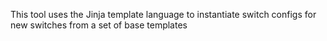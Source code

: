 This tool uses the Jinja template language to instantiate switch configs for new switches from a set of base templates